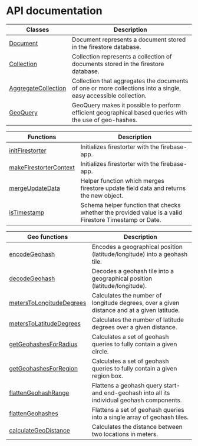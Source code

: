 # API documentation

| Classes                                             | Description                                                                                                    |
| --------------------------------------------------- | -------------------------------------------------------------------------------------------------------------- |
| [Document](./api/Document.md)                       | Document represents a document stored in the firestore database.                                               |
| [Collection](./api/Collection.md)                   | Collection represents a collection of documents stored in the firestore database.                              |
| [AggregateCollection](./api/AggregateCollection.md) | Collection that aggregates the documents of one or more collections into a single, easy accessible collection. |
| [GeoQuery](./api/GeoQuery.md)                       | GeoQuery makes it possible to perform efficient geographical based queries with the use of geo-hashes.         |


| Functions                                                               | Description                                                                                           |
| ----------------------------------------------------------------------- | ----------------------------------------------------------------------------------------------------- |
| [initFirestorter](./api/InitFunctions.md#initfirestorterconfig)         | Initializes firestorter with the firebase-app.                                                        |
| [makeFirestorterContext](./api/InitFunctions.md#makefirestortercontext) | Initializes firestorter with the firebase-app.                                                        |
| [mergeUpdateData](./api/UtilityFunctions.md#mergeupdatedata)            | Helper function which merges firestore update field data and returns the new object.                  |
| [isTimestamp](./api/UtilityFunctions.md#istimestamp)                    | Schema helper function that checks whether the provided value is a valid Firestore Timestamp or Date. |


| Geo functions                                                              | Description                                                                                 |
| -------------------------------------------------------------------------- | ------------------------------------------------------------------------------------------- |
| [encodeGeohash](./api/GeoFunctions.md#encodegeohash)                       | Encodes a geographical position (latitude/longitude) into a geohash tile.                   |
| [decodeGeohash](./api/GeoFunctions.md#decodegeohash)                       | Decodes a geohash tile into a geographical position (latitude/longitude).                   |
| [metersToLongitudeDegrees](./api/GeoFunctions.md#meterstolongitudedegrees) | Calculates the number of longitude degrees, over a given distance and at a given latitude.  |
| [metersToLatitudeDegrees](./api/GeoFunctions.md#meterstolatitudedegrees)   | Calculates the number of latitude degrees over a given distance.                            |
| [getGeohashesForRadius](./api/GeoFunctions.md#getgeohashesforradius)       | Calculates a set of geohash queries to fully contain a given circle.                        |
| [getGeohashesForRegion](./api/GeoFunctions.md#getgeohashesforregion)       | Calculates a set of geohash queries to fully contain a given region box.                    |
| [flattenGeohashRange](./api/GeoFunctions.md#flattengeohashrange)           | Flattens a geohash query start- and end-geohash into all its individual geohash components. |
| [flattenGeohashes](./api/GeoFunctions.md#flattengeohashes)                 | Flattens a set of geohash queries into a single array of geohash tiles.                     |
| [calculateGeoDistance](./api/GeoFunctions.md#calculategeodistance)         | Calculates the distance between two locations in meters.                                    |

